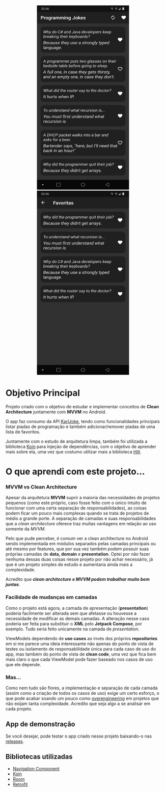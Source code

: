 <p align="center">
  <img src="screenshots/screenshot-01.png" width="300" height="600" />
  <img src="screenshots/screenshot-02.png" width="300" height="600" />
</p>

# Objetivo Principal

Projeto criado com o objetivo de estudar e implementar conceitos de **Clean Architecture** juntamente com **MVVM** no Android.

O app faz consumo da API [KarlJoke](https://github.com/eklavyadev/karljoke), tendo como funcionalidades principais listar piadas de programação e também adicionar/remover piadas de uma lista de favoritos.

Juntamente com o estudo de arquitetura limpa, também foi utilizada a biblioteca [Koin](https://github.com/InsertKoinIO/koin) para injeção de dependências, com o objetivo de aprender mais sobre ela, uma vez que costumo utilizar mais a biblioteca [Hilt](https://developer.android.com/training/dependency-injection/hilt-android).

# O que aprendi com este projeto...

### MVVM vs Clean Architecture

Apesar da arquitetura **MVVM** suprir a maioria das necessidades de projetos pequenos (como este próprio, caso fosse feito com o único intuito de funcionar com uma certa separação de responsabilidades), as coisas podem ficar um pouco mais complexas quando se trata de projetos de médio a grande porte.
A separação de camadas e suas responsabilidades que a *clean architecture* oferece traz muitas vantagens em relação ao uso somente da *MVVM*.

Pelo que pude perceber, é comum ver a clean architecture no Android sendo implementada em módulos separados pelas camadas principais ou até mesmo por features, que por sua vez também podem possuir suas próprias camadas de **data, domain** e **presentation**. Optei por não fazer nenhuma dessas duas coisas nesse projeto por não achar necessário, já que é um projeto simples de estudo e aumentaria ainda mais a complexidade.

Acredito que ___*clean architecture* e *MVVM* podem trabalhar muito bem juntas___.

### Facilidade de mudanças em camadas

Como o projeto está agora, a camada de apresentação (**presentation**) poderia facilmente ser alterada sem que afetasse ou houvesse a necessidade de modificar as demais camadas.
A alteração nesse caso poderia ser feita para substituir o **XML** pelo **Jetpack Compose**, por exemplo. Tudo seria feito unicamente na camada de *presentation*.

ViewModels dependendo de **use cases** ao invés dos próprios **repositories** em si me parece uma ideia interessante não apenas do ponto de vista de testes ou isolamento de responsabilidade única para cada caso de uso do app, mas também do ponto de vista de **clean code**, uma vez que fica bem mais claro o que cada ViewModel pode fazer baseado nos casos de uso que ele depende.

### Mas...

Como nem tudo são flores, a implementação e separação de cada camada (assim como a criação de todos os casos de uso) exige um certo esforço, o que pode acabar soando um pouco como [overengineering](https://en.m.wikipedia.org/wiki/Overengineering) em projetos que não exijam tanta complexidade. Acredito que seja algo a se analisar em cada projeto.

## App de demonstração

Se você desejar, pode testar o app criado nesse projeto baixando-o nas [releases](https://github.com/jsericksk/Programming-Jokes/releases).

## Bibliotecas utilizadas

- [Navigation Component](https://developer.android.com/guide/navigation/navigation-getting-started)
- [Koin](https://github.com/InsertKoinIO/koin)
- [Room](https://developer.android.com/training/data-storage/room)
- [Retrofit](https://github.com/square/retrofit)
